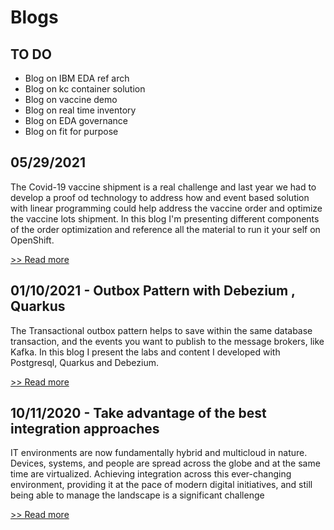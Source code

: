 # Blogs
 
## TO DO

* Blog on IBM EDA ref arch
* Blog on kc container solution
* Blog on vaccine demo
* Blog on real time inventory
* Blog on EDA governance
* Blog on fit for purpose

## 05/29/2021

The Covid-19 vaccine shipment is a real challenge and last year we had to develop a proof od technology to address how
and event based solution with linear programming could help address the vaccine order and optimize the vaccine lots shipment.
In this blog I'm presenting different components of the order optimization and reference all the material to 
run it your self on OpenShift.

[>> Read more](/blogs/05-29-21)

## 01/10/2021 - Outbox Pattern with Debezium , Quarkus

The Transactional outbox pattern helps to save within the same database transaction, and the events you want to publish to the message brokers, like Kafka. In this blog I present the labs and content I developed with Postgresql, Quarkus and Debezium.

[>> Read more](/blogs/01-10-21)


## 10/11/2020 - Take advantage of the best integration approaches

IT environments are now fundamentally hybrid and multicloud in nature. Devices, systems, and people are spread across the globe and at the same time are virtualized. Achieving integration across this ever-changing environment, providing it at the pace of modern digital initiatives, and still being able to manage the landscape is a significant challenge

[>> Read more](/blogs/10-11-20)